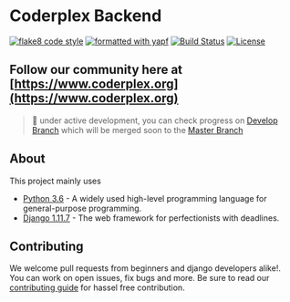 # Coderplex Backend

[![flake8 code style](https://img.shields.io/badge/code_style-flake8-5ed9c7.svg)](http://flake8.pycqa.org/en/latest/) [![formatted with yapf](https://img.shields.io/badge/code_formatted_with-yapf-ff69b4.svg)](https://github.com/google/yapf) [![Build Status](https://travis-ci.org/coderplex/coderplex-backend.svg?branch=develop)](https://travis-ci.org/coderplex/coderplex-backend) [![License](https://img.shields.io/badge/License-BSD%203--Clause-blue.svg)](https://github.com/coderplex/coderplex/blob/master/LICENSE)

## Follow our community here at [https://www.coderplex.org](https://www.coderplex.org)

> :construction: under active development, you can check progress on [Develop Branch](https://github.com/coderplex/coderplex-backend/tree/develop) which will be merged soon to the [Master Branch](https://github.com/coderplex/coderplex-backend/tree/master)

## About

This project mainly uses

* [Python 3.6](https://www.python.org/) - A widely used high-level programming language for general-purpose programming.
* [Django 1.11.7](https://www.djangoproject.com/) - The web framework for perfectionists with deadlines.

## Contributing

We welcome pull requests from beginners and django developers alike!. You can work on open issues, fix bugs and more. Be sure to read our [contributing guide](.github/CONTRIBUTING.md) for hassel free contribution.
